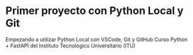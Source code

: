 # Primer proyecto con Python Local y Git
Empezando a utilizar Python Local con VSCode, Git y GitHub
Curso Python + FastAPI del Instituto Tecnológico Universitario (ITU)